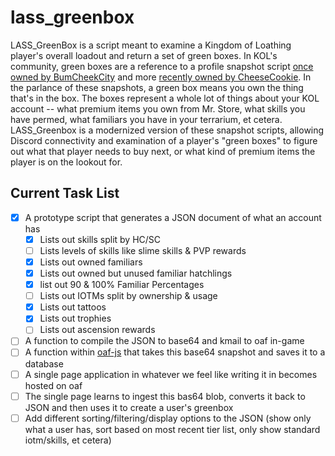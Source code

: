 # lass_greenbox

LASS_GreenBox is a script meant to examine a Kingdom of Loathing player's overall loadout and return a set of green boxes. In KOL's community, green boxes are a reference to a profile snapshot script [once owned by BumCheekCity](http://forums.kingdomofloathing.com/vb/showthread.php?t=179109) and more [recently owned by CheeseCookie](http://forums.kingdomofloathing.com/vb/showthread.php?t=218735). In the parlance of these snapshots, a green box means you own the thing that's in the box. The boxes represent a whole lot of things about your KOL account -- what premium items you own from Mr. Store, what skills you have permed, what familiars you have in your terrarium, et cetera. LASS_Greenbox is a modernized version of these snapshot scripts, allowing Discord connectivity and examination of a player's "green boxes" to figure out what that player needs to buy next, or what kind of premium items the player is on the lookout for.

## Current Task List

- [x] A prototype script that generates a JSON document of what an account has
  - [x] Lists out skills split by HC/SC
  - [ ] Lists levels of skills like slime skills & PVP rewards
  - [x] Lists out owned familiars
  - [x] Lists out owned but unused familiar hatchlings
  - [x] list out 90 & 100% Familiar Percentages
  - [ ] Lists out IOTMs split by ownership & usage
  - [x] Lists out tattoos
  - [x] Lists out trophies
  - [ ] Lists out ascension rewards
- [ ] A function to compile the JSON to base64 and kmail to oaf in-game
- [ ] A function within [oaf-js](https://github.com/Loathing-Associates-Scripting-Society/oaf-js) that takes this base64 snapshot and saves it to a database
- [ ] A single page application in whatever we feel like writing it in becomes hosted on oaf
- [ ] The single page learns to ingest this bas64 blob, converts it back to JSON and then uses it to create a user's greenbox
- [ ] Add different sorting/filtering/display options to the JSON (show only what a user has, sort based on most recent tier list, only show standard iotm/skills, et cetera)
